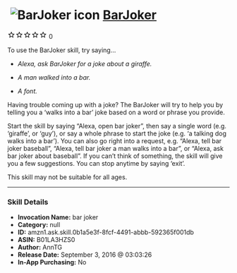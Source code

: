 # &nbsp;<img src="skill_icon" alt="BarJoker icon" width="36"> [BarJoker](http://alexa.amazon.com/#skills/amzn1.ask.skill.0b1a5e3f-8fcf-4491-abbb-592365f001db)
![0 stars](../../images/ic_star_border_black_18dp_1x.png)![0 stars](../../images/ic_star_border_black_18dp_1x.png)![0 stars](../../images/ic_star_border_black_18dp_1x.png)![0 stars](../../images/ic_star_border_black_18dp_1x.png)![0 stars](../../images/ic_star_border_black_18dp_1x.png) 0

To use the BarJoker skill, try saying...

* *Alexa, ask BarJoker for a joke about a giraffe.*

* *A man walked into a bar.*

* *A font.*

Having trouble coming up with a joke? 
The BarJoker will try to help you by telling you a ‘walks into a bar’ joke based on a word or phrase you provide.

Start the skill by saying “Alexa, open bar joker”, then say a single word (e.g. ‘giraffe’, or ‘guy’), or say a whole phrase to start the joke (e.g. ‘a talking dog walks into a bar’). You can also go right into a request, e.g. “Alexa, tell bar joker baseball”, “Alexa, tell bar joker a man walks into a bar”, or “Alexa, ask bar joker about baseball”.  If you can’t think of something, the skill will give you a few suggestions. You can stop anytime by saying ‘exit’. 

This skill may not be suitable for all ages.

***

### Skill Details

* **Invocation Name:** bar joker
* **Category:** null
* **ID:** amzn1.ask.skill.0b1a5e3f-8fcf-4491-abbb-592365f001db
* **ASIN:** B01LA3HZS0
* **Author:** AnnTG
* **Release Date:** September 3, 2016 @ 03:03:26
* **In-App Purchasing:** No
